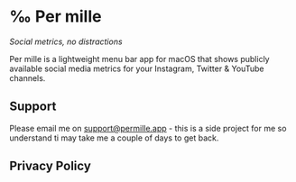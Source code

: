 # ‰ Per mille
*Social metrics, no distractions*

Per mille is a lightweight menu bar app for macOS that shows publicly available social media metrics for your Instagram, Twitter & YouTube channels.

## Support
Please email me on support@permille.app - this is a side project for me so understand ti may take me a couple of days to get back.

## Privacy Policy
